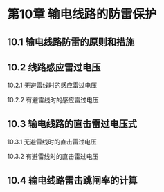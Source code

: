 # 第10章 输电线路的防雷保护

## 10.1 输电线路防雷的原则和措施

## 10.2 线路感应雷过电压

10.2.1 无避雷线时的感应雷过电压

10.2.2 有避雷线时的感应雷过电压

## 10.3 输电线路的直击雷过电压式

10.3.1 无避雷线时的直击雷过电压

10.3.2 有避雷线时的直击雷过电压

## 10.4 输电线路雷击跳闸率的计算